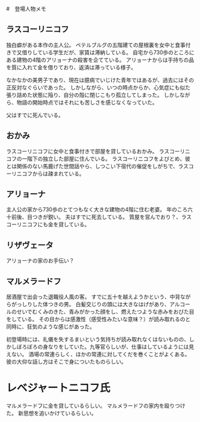 #　登場人物メモ

## ラスコーリニコフ
独白癖がある本作の主人公。
ペテルブルグの五階建ての屋根裏を女中と食事付きで又借りしている学生だが、家賃は滞納している。
自宅から730歩のところにある建物の4階のアリョーナの殺害を企てている。
アリョーナからは手持ちの品を質に入れて金を借りており、返済は滞っている様子。

なかなかの美男子であり、現在は臆病でいじけた青年ではあるが、過去にはその正反対なぐらいであった。
しかしながら、いつの時点からか、心気症にも似た張り詰めた状態に陥り、自分の殻に閉じこもり孤立してしまった。
しかしながら、物語の開始時点ではそれにも苦しさを感じなくなっていた。

父はすでに死んでいる。


## おかみ
ラスコーリニコフに女中と食事付きで部屋を貸しているおかみ。
ラスコーリニコフの一階下の独立した部屋に住んでいる。
ラスコーリニコフをよびとめ、彼とは関係のない馬鹿げた世間話やら、しつこい下宿代の催促をしがちで、ラスコーリニコフからは疎まれている。

## アリョーナ
主人公の家から730歩のとてつもなく大きな建物の4階に住む老婆。
年のころ六十前後、目つきが鋭い。
夫はすでに死去している。
質屋を営んでおり？、ラスコーリニコフにも金を貸している。

## リザヴェータ
アリョーナの家のお手伝い？

## マルメラードフ
居酒屋で出会った退職役人風の客。
すでに五十を越えようかという、中背ながらがっしりした体つきの男。
白髪交じりの頭には大きなはげがあり、アルコールのせいでむくみのきた、青みがかった顔をし、燃えたつような赤みをおびた目をしている。
その目からは感激性（感受性みたいな意味？）が読み取れるのと同時に、狂気のような感じがあった。

初登場時には、礼儀を失するまいという気持ちが読み取れなくはないものの、しかしぼろぼろの身なりをしていた。九等官らしいが、仕事はしているようには見えない。
酒場の常連らしく、ほかの常連に対してくだを巻くことがよくある。
彼の大仰な話し方はそこで身についたものらしい。

# レベジャートニコフ氏
マルメラードフに金を貸しているらしい。
マルメラードフの家内を殴りつけた。
新思想を追いかけているらしい。